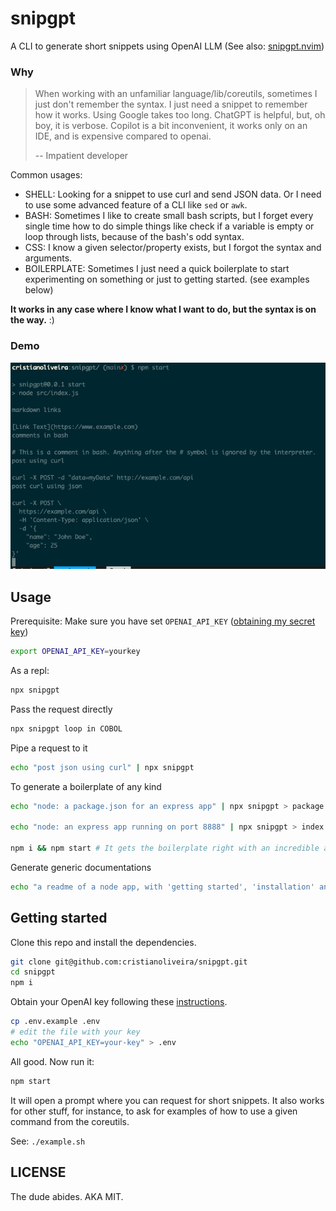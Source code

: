 # snipgpt

A CLI to generate short snippets using OpenAI LLM (See also: [snipgpt.nvim](https://github.com/cristianoliveira/snipgpt.nvim))

### Why

> When working with an unfamiliar language/lib/coreutils, sometimes I just don't remember the syntax. I just need a snippet to remember how it works. Using Google takes too long. ChatGPT is helpful, but, oh boy, it is verbose. Copilot is a bit inconvenient, it works only on an IDE, and is expensive compared to openai.
>
> -- Impatient developer

Common usages:

- SHELL: Looking for a snippet to use curl and send JSON data. Or I need to use some advanced feature of a CLI like `sed` or `awk`.
- BASH: Sometimes I like to create small bash scripts, but I forget every single time how to do simple things like check if a variable is empty or loop through lists, because of the bash's odd syntax.
- CSS: I know a given selector/property exists, but I forgot the syntax and arguments.
- BOILERPLATE: Sometimes I just need a quick boilerplate to start experimenting on something or just to getting started. (see examples below)

**It works in any case where I know what I want to do, but the syntax is on the way.**  :)

### Demo

![snipgpt demo](https://raw.githubusercontent.com/cristianoliveira/snipgpt/main/snipgpt-demo.png)

## Usage

Prerequisite: Make sure you have set `OPENAI_API_KEY` ([obtaining my secret key](https://help.openai.com/en/articles/4936850-where-do-i-find-my-secret-api-key))

```bash
export OPENAI_API_KEY=yourkey
```

As a repl:

```bash
npx snipgpt
```

Pass the request directly

```bash
npx snipgpt loop in COBOL
```

Pipe a request to it

```bash
echo "post json using curl" | npx snipgpt
```

To generate a boilerplate of any kind

```bash
echo "node: a package.json for an express app" | npx snipgpt > package.json

echo "node: an express app running on port 8888" | npx snipgpt > index.js

npm i && npm start # It gets the boilerplate right with an incredible accuracy :)
```

Generate generic documentations

```bash
echo "a readme of a node app, with 'getting started', 'installation' and 'running' sections" | npx snipgpt > README.md
```

## Getting started

Clone this repo and install the dependencies.

```bash
git clone git@github.com:cristianoliveira/snipgpt.git
cd snipgpt
npm i
```

Obtain your OpenAI key following these [instructions](https://help.openai.com/en/articles/4936850-where-do-i-find-my-secret-api-key).

```bash
cp .env.example .env
# edit the file with your key
echo "OPENAI_API_KEY=your-key" > .env
```

All good. Now run it:

```bash
npm start
```

It will open a prompt where you can request for short snippets. It also works
for other stuff, for instance, to ask for examples of how to use a given
command from the coreutils.

See: `./example.sh`

## LICENSE

The dude abides. AKA MIT.

